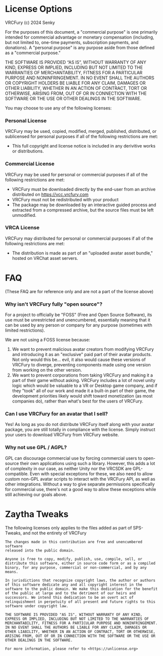 # License Options

VRCFury (c) 2024 Senky

For the purposes of this document, a "commercial purpose" is one primarily intended for commercial advantage or monetary compensation (including, but not limited to, one-time payments, subscription payments, and donations). A "personal purpose" is any purpose aside from those defined as a "commercial purpose."

THE SOFTWARE IS PROVIDED “AS IS”, WITHOUT WARRANTY OF ANY KIND, EXPRESS OR IMPLIED, INCLUDING BUT NOT LIMITED TO THE WARRANTIES OF MERCHANTABILITY, FITNESS FOR A PARTICULAR PURPOSE AND NONINFRINGEMENT. IN NO EVENT SHALL THE AUTHORS OR COPYRIGHT HOLDERS BE LIABLE FOR ANY CLAIM, DAMAGES OR OTHER LIABILITY, WHETHER IN AN ACTION OF CONTRACT, TORT OR OTHERWISE, ARISING FROM, OUT OF OR IN CONNECTION WITH THE SOFTWARE OR THE USE OR OTHER DEALINGS IN THE SOFTWARE.

You may choose to use any of the following licenses:

### Personal License

VRCFury may be used, copied, modified, merged, published, distributed, or sublicensed for personal purposes if all of the following restrictions are met:
* This full copyright and license notice is included in any derivitive works or distributions.

### Commercial License

VRCFury may be used for personal or commercial purposes if all of the following restrictions are met:
* VRCFury must be downloaded directly by the end-user from an archive distributed on https://vcc.vrcfury.com
* VRCFury must not be redistributed with your product
* The package may be downloaded by an interactive guided process and extracted from a compressed archive, but the source files must be left unmodified.

### VRCA License

VRCFury may distributed for personal or commercial purposes if all of the following restrictions are met:
* The distribution is made as part of an "uploaded avatar asset bundle," hosted on VRChat asset servers.

# FAQ
(These FAQ are for reference only and are not a part of the license above)

### Why isn't VRCFury fully "open source"?

For a project to officially be "FOSS" (Free and Open Source Software), its use must be unrestricted and unencumbered,
essentially meaning that it can be used by any person or company for any purpose (sometimes with limited restrictions).

We are not using a FOSS license because:

1. We want to prevent malicious avatar creators from modifying VRCFury and introducing it as an "exclusive" paid part of their avatar
   products. Not only would this be... evil, it also would cause these versions of VRCFury to diverge, preventing components
   made using one version from working on the other version.
2. We want to prevent corporations from taking VRCFury and making it a part of their game without asking. VRCFury includes
   a lot of novel unity logic which would be valuable to a VR or Desktop game company, and if they "took" all of our work
   and made it a built-in part of their game, the development priorities likely would shift toward monetization (as most
   companies do), rather than what's best for the users of VRCFury.


### Can I use VRCFury for an avatar that I sell?

Yes! As long as you do not distribute VRCFury itself along with your avatar package, you are still totally in
compliance with the license. Simply instruct your users to download VRCFury from VRCFury website.

### Why not use GPL / AGPL?

GPL can discourage commercial use by forcing commercial users to open-source their own applications using such a library.
However, this adds a lot of complexity in our case, as neither Unity nor the VRCSDK are GPL-compatible. Even with special exceptions for these,
we also need to allow custom non-GPL avatar scripts to interact with the VRCFury API, as well as other integrations. Without a way to give separate
permissions specifically for commercial use, there's not a good way to allow these exceptions while still achieving our
goals above.


# Zaytha Tweaks

The following licenses only applies to the files added as part of SPS-Tweaks, and not the entirety of VRCFury

```
The changes made in this contribution are free and unencumbered software
released into the public domain.

Anyone is free to copy, modify, publish, use, compile, sell, or
distribute this software, either in source code form or as a compiled
binary, for any purpose, commercial or non-commercial, and by any
means.

In jurisdictions that recognize copyright laws, the author or authors
of this software dedicate any and all copyright interest in the
software to the public domain. We make this dedication for the benefit
of the public at large and to the detriment of our heirs and
successors. We intend this dedication to be an overt act of
relinquishment in perpetuity of all present and future rights to this
software under copyright law.

THE SOFTWARE IS PROVIDED "AS IS", WITHOUT WARRANTY OF ANY KIND,
EXPRESS OR IMPLIED, INCLUDING BUT NOT LIMITED TO THE WARRANTIES OF
MERCHANTABILITY, FITNESS FOR A PARTICULAR PURPOSE AND NONINFRINGEMENT.
IN NO EVENT SHALL THE AUTHORS BE LIABLE FOR ANY CLAIM, DAMAGES OR
OTHER LIABILITY, WHETHER IN AN ACTION OF CONTRACT, TORT OR OTHERWISE,
ARISING FROM, OUT OF OR IN CONNECTION WITH THE SOFTWARE OR THE USE OR
OTHER DEALINGS IN THE SOFTWARE.

For more information, please refer to <https://unlicense.org>
```